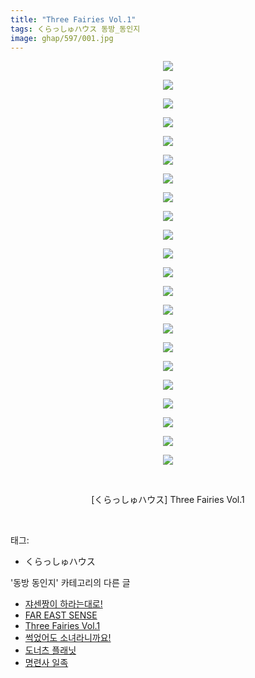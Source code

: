 ```yaml
---
title: "Three Fairies Vol.1"
tags: くらっしゅハウス 동방_동인지
image: ghap/597/001.jpg
---
```

<div class="article">
<p style="text-align: center; clear: none; float: none;"><img src="{{ site.nasurl }}/ghap/597/001.jpg"/></p>
<p style="text-align: center; clear: none; float: none;"><img src="{{ site.nasurl }}/ghap/597/002.jpg"/></p>
<p style="text-align: center; clear: none; float: none;"><img src="{{ site.nasurl }}/ghap/597/003.jpg"/></p>
<p style="text-align: center; clear: none; float: none;"><img src="{{ site.nasurl }}/ghap/597/004.jpg"/></p>
<p style="text-align: center; clear: none; float: none;"><img src="{{ site.nasurl }}/ghap/597/005.jpg"/></p>
<p style="text-align: center; clear: none; float: none;"><img src="{{ site.nasurl }}/ghap/597/006.jpg"/></p>
<p style="text-align: center; clear: none; float: none;"><img src="{{ site.nasurl }}/ghap/597/007.jpg"/></p>
<p style="text-align: center; clear: none; float: none;"><img src="{{ site.nasurl }}/ghap/597/008.jpg"/></p>
<p style="text-align: center; clear: none; float: none;"><img src="{{ site.nasurl }}/ghap/597/009.jpg"/></p>
<p style="text-align: center; clear: none; float: none;"><img src="{{ site.nasurl }}/ghap/597/010.jpg"/></p>
<p style="text-align: center; clear: none; float: none;"><img src="{{ site.nasurl }}/ghap/597/011.jpg"/></p>
<p style="text-align: center; clear: none; float: none;"><img src="{{ site.nasurl }}/ghap/597/012.jpg"/></p>
<p style="text-align: center; clear: none; float: none;"><img src="{{ site.nasurl }}/ghap/597/013.jpg"/></p>
<p style="text-align: center; clear: none; float: none;"><img src="{{ site.nasurl }}/ghap/597/014.jpg"/></p>
<p style="text-align: center; clear: none; float: none;"><img src="{{ site.nasurl }}/ghap/597/015.jpg"/></p>
<p style="text-align: center; clear: none; float: none;"><img src="{{ site.nasurl }}/ghap/597/016.jpg"/></p>
<p style="text-align: center; clear: none; float: none;"><img src="{{ site.nasurl }}/ghap/597/017.jpg"/></p>
<p style="text-align: center; clear: none; float: none;"><img src="{{ site.nasurl }}/ghap/597/018.jpg"/></p>
<p style="text-align: center; clear: none; float: none;"><img src="{{ site.nasurl }}/ghap/597/019.jpg"/></p>
<p style="text-align: center; clear: none; float: none;"><img src="{{ site.nasurl }}/ghap/597/020.jpg"/></p>
<p style="text-align: center; clear: none; float: none;"><img src="{{ site.nasurl }}/ghap/597/021.jpg"/></p>
<p style="text-align: center; clear: none; float: none;"><img src="{{ site.nasurl }}/ghap/597/022.jpg"/></p>
<p style="text-align: center; clear: none; float: none;"><br/></p>
<p style="text-align: center; clear: none; float: none;">[くらっしゅハウス] Three Fairies Vol.1</p>
<p><br/></p>
</div><div class="tagTrail">
<p>태그: </p>
<ul>
<li>くらっしゅハウス</li>
</ul>
</div><div class="another">
<p>'동방 동인지' 카테고리의 다른 글</p>
<ul>
<li><a href="/2016-06-28-ghap_599">쟈센짱이 하라는대로!</a></li>
<li><a href="/2016-06-28-ghap_598">FAR EAST SENSE</a></li>
<li><a href="/2016-06-28-ghap_597">Three Fairies Vol.1</a></li>
<li><a href="/2016-06-27-ghap_596">썩었어도 소녀라니까요!</a></li>
<li><a href="/2016-06-27-ghap_595">도너츠 플래닛</a></li>
<li><a href="/2016-06-27-ghap_593">명련사 일족</a></li>
</ul>
</div><div class="cb_module cb_fluid">
<div class="cb_wrt cb_profile">
</div><!-- commentList close -->
</div>